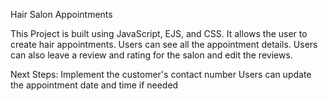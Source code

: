 Hair Salon Appointments


This Project is built using JavaScript, EJS, and CSS. It allows the user to create hair appointments. Users can see all the 
appointment details. Users can also leave a review and rating for the salon and edit the reviews.



Next Steps:
Implement the customer's contact number
Users can update the appointment date and time if needed
